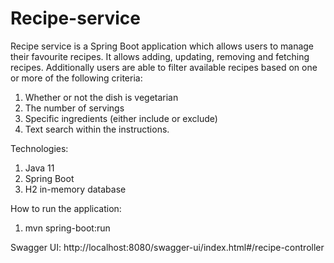 # Recipe-service

Recipe service is a Spring Boot application which allows users to manage their favourite recipes. It allows adding, updating, removing and fetching recipes. Additionally users are able to filter available recipes based on one or more of the following criteria:
1. Whether or not the dish is vegetarian
2. The number of servings
3. Specific ingredients (either include or exclude)
4. Text search within the instructions.

Technologies:
1. Java 11
2. Spring Boot
2. H2 in-memory database

How to run the application:
1. mvn spring-boot:run

Swagger UI:
http://localhost:8080/swagger-ui/index.html#/recipe-controller
